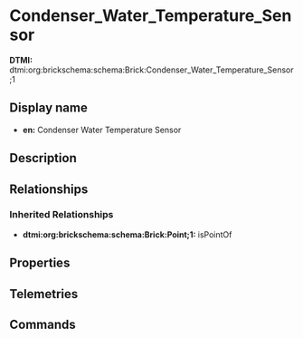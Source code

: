 # Condenser_Water_Temperature_Sensor
**DTMI:** dtmi:org:brickschema:schema:Brick:Condenser_Water_Temperature_Sensor;1
## Display name
- **en:** Condenser Water Temperature Sensor
## Description
## Relationships
### Inherited Relationships
* **dtmi:org:brickschema:schema:Brick:Point;1:** isPointOf
## Properties
## Telemetries
## Commands
